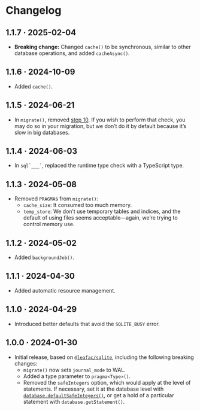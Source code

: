 # Changelog

## 1.1.7 · 2025-02-04

- **Breaking change:** Changed `cache()` to be synchronous, similar to other database operations, and added `cacheAsync()`.

## 1.1.6 · 2024-10-09

- Added `cache()`.

## 1.1.5 · 2024-06-21

- In `migrate()`, removed [step 10](https://www.sqlite.org/lang_altertable.html#making_other_kinds_of_table_schema_changes). If you wish to perform that check, you may do so in your migration, but we don’t do it by default because it’s slow in big databases.

## 1.1.4 · 2024-06-03

- In `` sql`___` ``, replaced the runtime type check with a TypeScript type.

## 1.1.3 · 2024-05-08

- Removed `PRAGMA`s from `migrate()`:
  - `cache_size`: It consumed too much memory.
  - `temp_store`: We don’t use temporary tables and indices, and the default of using files seems acceptable—again, we’re trying to control memory use.

## 1.1.2 · 2024-05-02

- Added `backgroundJob()`.

## 1.1.1 · 2024-04-30

- Added automatic resource management.

## 1.1.0 · 2024-04-29

- Introduced better defaults that avoid the `SQLITE_BUSY` error.

## 1.0.0 · 2024-01-30

- Initial release, based on [`@leafac/sqlite`](https://www.npmjs.com/package/@leafac/sqlite), including the following breaking changes:
  - `migrate()` now sets `journal_mode` to WAL.
  - Added a type parameter to `pragma<Type>()`.
  - Removed the `safeIntegers` option, which would apply at the level of statements. If necessary, set it at the database level with [`database.defaultSafeIntegers()`](https://github.com/WiseLibs/better-sqlite3/blob/bd55c76c1520c7796aa9d904fe65b3fb4fe7aac0/docs/integer.md#getting-bigints-from-the-database), or get a hold of a particular statement with `database.getStatement()`.
